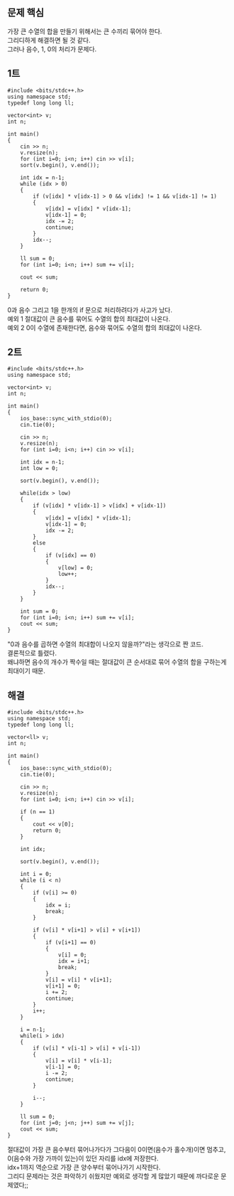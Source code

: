 ## 문제 핵심
가장 큰 수열의 합을 만들기 위해서는 큰 수끼리 묶어야 한다.      
그리디하게 해결하면 될 것 같다.      
그러나 음수, 1, 0의 처리가 문제다.      



## 1트

```
#include <bits/stdc++.h>
using namespace std;
typedef long long ll;

vector<int> v;
int n;

int main()
{
    cin >> n;
    v.resize(n);
    for (int i=0; i<n; i++) cin >> v[i];
    sort(v.begin(), v.end());
    
    int idx = n-1;
    while (idx > 0)
    {
        if (v[idx] * v[idx-1] > 0 && v[idx] != 1 && v[idx-1] != 1)
        {
            v[idx] = v[idx] * v[idx-1]; 
            v[idx-1] = 0;
            idx -= 2;
            continue;
        }
        idx--;
    }
    
    ll sum = 0;
    for (int i=0; i<n; i++) sum += v[i];
    
    cout << sum;
    
    return 0;
}
```

0과 음수 그리고 1을 한개의 if 문으로 처리하려다가 사고가 났다.    
예외 1 절대값이 큰 음수를 묶어도 수열의 합의 최대값이 나온다.      
예외 2 0이 수열에 존재한다면, 음수와 묶어도 수열의 합의 최대값이 나온다.     



## 2트

```
#include <bits/stdc++.h>
using namespace std;

vector<int> v;
int n;

int main()
{
    ios_base::sync_with_stdio(0);
    cin.tie(0);
    
    cin >> n;
    v.resize(n);
    for (int i=0; i<n; i++) cin >> v[i];
    
    int idx = n-1;
    int low = 0;
    
    sort(v.begin(), v.end());
    
    while(idx > low)
    {
        if (v[idx] * v[idx-1] > v[idx] + v[idx-1])
        {
            v[idx] = v[idx] * v[idx-1];
            v[idx-1] = 0;
            idx -= 2;
        }
        else
        {
            if (v[idx] == 0)
            {
                v[low] = 0;
                low++;
            }
            idx--;
        }
    }
    
    int sum = 0;
    for (int i=0; i<n; i++) sum += v[i];
    cout << sum;
}
```

"0과 음수를 곱하면 수열의 최대합이 나오지 않을까?"라는 생각으로 짠 코드.     
결론적으로 틀렸다.      
왜냐하면 음수의 개수가 짝수일 때는 절대값이 큰 순서대로 묶어 수열의 합을 구하는게 최대이기 때문.       



## 해결

```
#include <bits/stdc++.h>
using namespace std;
typedef long long ll;

vector<ll> v;
int n;

int main()
{
    ios_base::sync_with_stdio(0);
    cin.tie(0);
    
    cin >> n;
    v.resize(n);
    for (int i=0; i<n; i++) cin >> v[i];
    
    if (n == 1) 
    {
        cout << v[0];
        return 0;
    }
    
    int idx;
    
    sort(v.begin(), v.end());
    
    int i = 0;
    while (i < n)
    {
        if (v[i] >= 0)
        {
            idx = i;
            break;
        }
        
        if (v[i] * v[i+1] > v[i] + v[i+1])
        {
            if (v[i+1] == 0)
            {
                v[i] = 0;
                idx = i+1;
                break;
            }
            v[i] = v[i] * v[i+1];
            v[i+1] = 0;
            i += 2;
            continue;
        }
        i++;
    }
    
    i = n-1;
    while(i > idx)
    {
        if (v[i] * v[i-1] > v[i] + v[i-1])
        {
            v[i] = v[i] * v[i-1];
            v[i-1] = 0;
            i -= 2;
            continue;
        }
        
        i--;
    }
    
    ll sum = 0;
    for (int j=0; j<n; j++) sum += v[j];
    cout << sum;
}
```

절대값이 가장 큰 음수부터 묶어나가다가 그다음이 0이면(음수가 홀수개)이면 멈추고,      
0(음수와 가장 가까이 있는)이 있던 자리를 idx에 저장한다.     
idx+1까지 역순으로 가장 큰 양수부터 묶어나가기 시작한다.      
그리디 문제라는 것은 파악하기 쉬웠지만 예외로 생각할 게 많았기 때문에 까다로운 문제였다;;     



